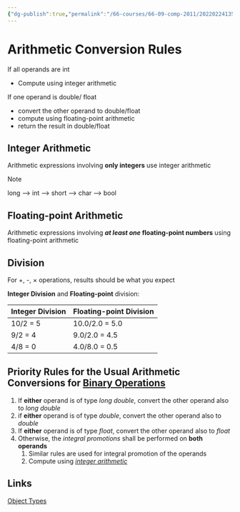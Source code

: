 ```yaml
---
{"dg-publish":true,"permalink":"/66-courses/66-09-comp-2011/20220224135401-arithmetic-conversion-rules-in-c/","dgHomeLink":true,"dgPassFrontmatter":false}
---
```



# Arithmetic Conversion Rules

If all operands are int

- Compute using integer arithmetic

If one operand is double/ float

- convert the other operand to double/float
- compute using floating-point arithmetic
- return the result in double/float

## Integer Arithmetic

Arithmetic expressions involving **only integers** use integer arithmetic

> [!note]
> long --> int --> short --> char --> bool

## Floating-point Arithmetic

Arithmetic expressions involving **_at least one_ floating-point numbers** using floating-point arithmetic

## Division

For +, -, $\times$ operations, results should be what you expect

**Integer Division** and **Floating-point** division:

| Integer Division | Floating-point Division |
| ---------------- | ----------------------- |
| 10/2 = 5         | 10.0/2.0 = 5.0          |
| 9/2 = 4          | 9.0/2.0 = 4.5           |
| 4/8 = 0          | 4.0/8.0 = 0.5           |

## Priority Rules for the Usual Arithmetic Conversions for [Binary Operations](20220224143639%20Binary%20Operations%20in%20C++.md)

1. If **either** operand is of type _long double_, convert the other operand also to _long double_
2. if **either** operand is of type _double_, convert the other operand also to _double_
3. If **either** operand is of type _float_, convert the other operand also to _float_
4. Otherwise, the _integral promotions_ shall be performed on **both operands**
   1. Similar rules are used for integral promotion of the operands
   2. Compute using _[integer arithmetic](#Integer%20Arithmetic)_

## Links

[Object Types](20220223153547%20Object%20Types%20in%20C++.md)
